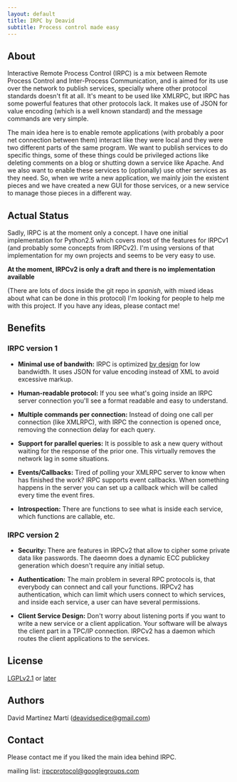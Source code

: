 ```yaml
---
layout: default
title: IRPC by Deavid
subtitle: Process control made easy
---
```


About
--------------------------------
Interactive Remote Process Control (IRPC) is a mix between Remote Process Control 
and Inter-Process Communication, and is aimed for its use over the network 
to publish services, specially where other protocol standards doesn't fit at all. 
It's meant to be used like XMLRPC, but IRPC has some powerful features that 
other protocols lack. It makes use of JSON for value encoding (which is a 
well known standard) and the message commands are very simple. 

The main idea here is to enable remote applications (with probably a poor 
net connection between them) interact like they were local and they were two 
different parts of the same program. We want to publish services to do specific 
things, some of these things could be privileged actions like deleting comments 
on a blog or shutting down a service like Apache. And we also want to enable these
services to (optionally) use other services as they need. So, when we write a 
new application, we mainly join the existent pieces and we have created a new GUI
for those services, or a new service to manage those pieces in a different way.



Actual Status
-----------------------------------------
Sadly, IRPC is at the moment only a concept. I have one initial implementation for
Python2.5 which covers most of the features for IRPCv1 (and probably some 
concepts from IRPCv2). I'm using versions of that implementation for my own projects
and seems to be very easy to use.

**At the moment, IRPCv2 is only a draft and 
there is no implementation available**

(There are lots of docs inside the git repo in *spanish*, with mixed ideas about what can be done in this protocol)
I'm looking for people to help me with this project. If you have any ideas, please contact me!

Benefits
-----------------------------------

### IRPC version 1 ###

* **Minimal use of bandwith:** IRPC is optimized <u>by design</u> for low 
    bandwidth. It uses JSON for value encoding instead of XML 
    to avoid excessive markup.
    
* **Human-readable protocol:** If you see what's going inside an IRPC server 
    connection you'll see a format readable and easy to understand.
    
* **Multiple commands per connection:** Instead of doing one call per connection 
    (like XMLRPC), with IRPC the connection is opened once, removing the connection 
    delay for each query.
    
* **Support for parallel queries:** It is possible to ask a new query without 
    waiting for the response of the prior one. This virtually removes the network 
    lag in some situations. 
    
* **Events/Callbacks:** Tired of polling your XMLRPC server to know when has 
    finished the work? IRPC supports event callbacks. When something happens in 
    the server you can set up a callback which will be called every time 
    the event fires.
    
* **Introspection:** There are functions to see what is inside each 
    service, which functions are callable, etc.

### IRPC version 2 ###

* **Security:** There are features in IRPCv2 that allow to cipher some private 
    data like passwords. The daeomn does a dynamic ECC publickey generation 
    which doesn't require any initial setup.
    
* **Authentication:** The main problem in several RPC protocols is, that 
    everybody can connect and call your functions. IRPCv2 has authentication, 
    which can limit which users connect to which services, and inside each 
    service, a user can have several permissions. 
    
* **Client Service Design:** Don't worry about listening ports if you want to 
    write a new service or a client application. Your software will be always 
    the client part in a TPC/IP connection. IRPCv2 has a daemon which routes 
    the client applications to the services.

License
----------------------------

[LGPLv2.1](http://www.gnu.org/licenses/lgpl-2.1.html) or [later](http://www.gnu.org/licenses/lgpl.html)

Authors
----------------------------

David Martínez Martí (deavidsedice@gmail.com)

Contact
----------------------------
Please contact me if you liked the main idea behind IRPC.

mailing list: irpcprotocol@googlegroups.com

